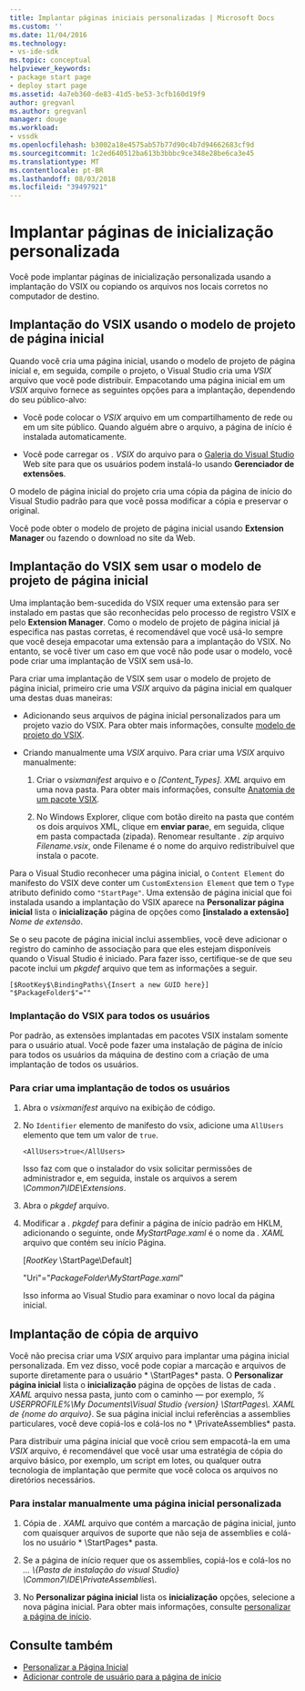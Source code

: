 ```yaml
---
title: Implantar páginas iniciais personalizadas | Microsoft Docs
ms.custom: ''
ms.date: 11/04/2016
ms.technology:
- vs-ide-sdk
ms.topic: conceptual
helpviewer_keywords:
- package start page
- deploy start page
ms.assetid: 4a7eb360-de83-41d5-be53-3cfb160d19f9
author: gregvanl
ms.author: gregvanl
manager: douge
ms.workload:
- vssdk
ms.openlocfilehash: b3002a18e4575ab57b77d90c4b7d94662683cf9d
ms.sourcegitcommit: 1c2ed640512ba613b3bbbc9ce348e28be6ca3e45
ms.translationtype: MT
ms.contentlocale: pt-BR
ms.lasthandoff: 08/03/2018
ms.locfileid: "39497921"
---
```

# <a name="deploy-custom-start-pages"></a>Implantar páginas de inicialização personalizada

Você pode implantar páginas de inicialização personalizada usando a implantação do VSIX ou copiando os arquivos nos locais corretos no computador de destino.

## <a name="vsix-deployment-by-using-the-start-page-project-template"></a>Implantação do VSIX usando o modelo de projeto de página inicial

Quando você cria uma página inicial, usando o modelo de projeto de página inicial e, em seguida, compile o projeto, o Visual Studio cria uma *VSIX* arquivo que você pode distribuir. Empacotando uma página inicial em um *VSIX* arquivo fornece as seguintes opções para a implantação, dependendo do seu público-alvo:

-   Você pode colocar o *VSIX* arquivo em um compartilhamento de rede ou em um site público. Quando alguém abre o arquivo, a página de início é instalada automaticamente.

-   Você pode carregar os *. VSIX* do arquivo para o [Galeria do Visual Studio](http://go.microsoft.com/fwlink/?LinkID=123847) Web site para que os usuários podem instalá-lo usando **Gerenciador de extensões**.

O modelo de página inicial do projeto cria uma cópia da página de início do Visual Studio padrão para que você possa modificar a cópia e preservar o original.

Você pode obter o modelo de projeto de página inicial usando **Extension Manager** ou fazendo o download no site da Web.

## <a name="vsix-deployment-without-using-the-start-page-project-template"></a>Implantação do VSIX sem usar o modelo de projeto de página inicial
 Uma implantação bem-sucedida do VSIX requer uma extensão para ser instalado em pastas que são reconhecidas pelo processo de registro VSIX e pelo **Extension Manager**. Como o modelo de projeto de página inicial já especifica nas pastas corretas, é recomendável que você usá-lo sempre que você deseja empacotar uma extensão para a implantação do VSIX. No entanto, se você tiver um caso em que você não pode usar o modelo, você pode criar uma implantação de VSIX sem usá-lo.

 Para criar uma implantação de VSIX sem usar o modelo de projeto de página inicial, primeiro crie uma *VSIX* arquivo da página inicial em qualquer uma destas duas maneiras:

-   Adicionando seus arquivos de página inicial personalizados para um projeto vazio do VSIX. Para obter mais informações, consulte [modelo de projeto do VSIX](../extensibility/vsix-project-template.md).

-   Criando manualmente uma *VSIX* arquivo. Para criar uma *VSIX* arquivo manualmente:

    1.  Criar o *vsixmanifest* arquivo e o *[Content_Types]. XML* arquivo em uma nova pasta. Para obter mais informações, consulte [Anatomia de um pacote VSIX](../extensibility/anatomy-of-a-vsix-package.md).

    2.  No Windows Explorer, clique com botão direito na pasta que contém os dois arquivos XML, clique em **enviar para**e, em seguida, clique em pasta compactada (zipada). Renomear resultante *. zip* arquivo *Filename.vsix*, onde Filename é o nome do arquivo redistribuível que instala o pacote.

 Para o Visual Studio reconhecer uma página inicial, o `Content Element` do manifesto do VSIX deve conter um `CustomExtension Element` que tem o `Type` atributo definido como `"StartPage"`. Uma extensão de página inicial que foi instalada usando a implantação do VSIX aparece na **Personalizar página inicial** lista o **inicialização** página de opções como **[instalado a extensão]** *Nome de extensão*.

 Se o seu pacote de página inicial inclui assemblies, você deve adicionar o registro do caminho de associação para que eles estejam disponíveis quando o Visual Studio é iniciado. Para fazer isso, certifique-se de que seu pacote inclui um *pkgdef* arquivo que tem as informações a seguir.

```
[$RootKey$\BindingPaths\{Insert a new GUID here}]
"$PackageFolder$"=""
```

### <a name="vsix-deployment-for-all-users"></a>Implantação do VSIX para todos os usuários
 Por padrão, as extensões implantadas em pacotes VSIX instalam somente para o usuário atual. Você pode fazer uma instalação de página de início para todos os usuários da máquina de destino com a criação de uma implantação de todos os usuários.

### <a name="to-create-an-all-users-deployment"></a>Para criar uma implantação de todos os usuários

1.  Abra o *vsixmanifest* arquivo na exibição de código.

2.  No `Identifier` elemento de manifesto do vsix, adicione uma `AllUsers` elemento que tem um valor de `true`.

    ```
    <AllUsers>true</AllUsers>
    ```

     Isso faz com que o instalador do vsix solicitar permissões de administrador e, em seguida, instale os arquivos a serem *\Common7\IDE\Extensions*.

3.  Abra o *pkgdef* arquivo.

4.  Modificar a *. pkgdef* para definir a página de início padrão em HKLM, adicionando o seguinte, onde *MyStartPage.xaml* é o nome da *. XAML* arquivo que contém seu início Página.

     [$RootKey$ \StartPage\Default]

     "Uri"="$PackageFolder$\\*MyStartPage.xaml*"

     Isso informa ao Visual Studio para examinar o novo local da página inicial.

## <a name="file-copy-deployment"></a>Implantação de cópia de arquivo
 Você não precisa criar uma *VSIX* arquivo para implantar uma página inicial personalizada. Em vez disso, você pode copiar a marcação e arquivos de suporte diretamente para o usuário * \StartPages\* pasta. O **Personalizar página inicial** lista o **inicialização** página de opções de listas de cada *. XAML* arquivo nessa pasta, junto com o caminho — por exemplo, *% USERPROFILE%\My Documents\Visual Studio {version} \StartPages\\. XAML de {nome do arquivo}*. Se sua página inicial inclui referências a assemblies particulares, você deve copiá-los e colá-los no * \PrivateAssemblies\* pasta.

 Para distribuir uma página inicial que você criou sem empacotá-la em uma *VSIX* arquivo, é recomendável que você usar uma estratégia de cópia do arquivo básico, por exemplo, um script em lotes, ou qualquer outra tecnologia de implantação que permite que você coloca os arquivos no diretórios necessários.

### <a name="to-manually-install-a-custom-start-page"></a>Para instalar manualmente uma página inicial personalizada

1.  Cópia de *. XAML* arquivo que contém a marcação de página inicial, junto com quaisquer arquivos de suporte que não seja de assemblies e colá-los no usuário * \StartPages\* pasta.

2.  Se a página de início requer que os assemblies, copiá-los e colá-los no *... \\{Pasta de instalação do visual Studio} \Common7\IDE\PrivateAssemblies\\*.

3.  No **Personalizar página inicial** lista os **inicialização** opções, selecione a nova página inicial. Para obter mais informações, consulte [personalizar a página de início](../ide/customizing-the-start-page-for-visual-studio.md).

## <a name="see-also"></a>Consulte também

- [Personalizar a Página Inicial](../ide/customizing-the-start-page-for-visual-studio.md)
- [Adicionar controle de usuário para a página de início](../extensibility/adding-user-control-to-the-start-page.md)